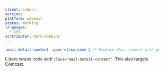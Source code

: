 ```yaml
---
client: Libero
version:
platform: webmail
status: Working
languages:
  - CSS
contributor: Mark Robbins
---
```


```css
.mail-detail-content .your-class-name { /* Replace this comment with your styles */ }
```

Libero wraps code with `class="mail-detail-content"`. This also targets Comcast.
